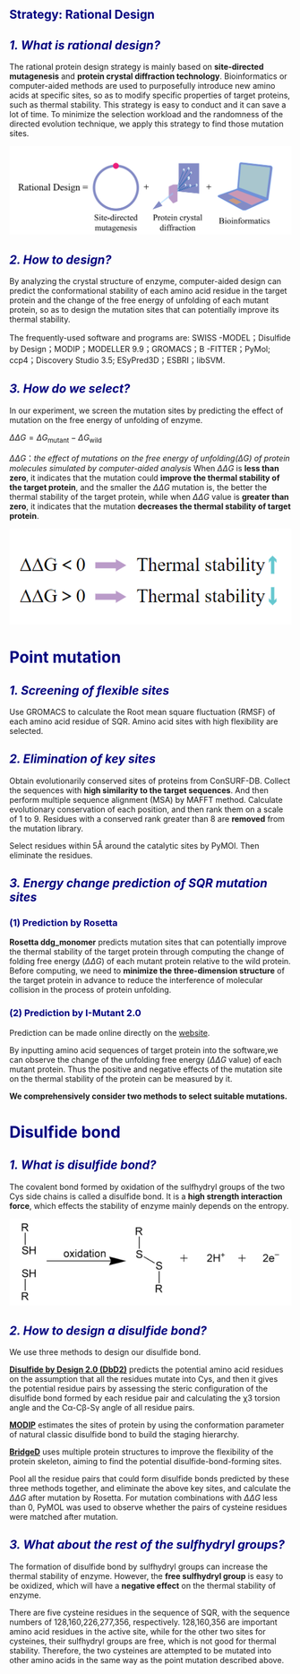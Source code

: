 <h2><font color=navy>Strategy: Rational Design</font><h2>

<h2><font color=navy><i>1. What is rational design?</i></font></h2>

The rational protein design strategy is mainly based on **site-directed mutagenesis** and **protein crystal diffraction technology**. Bioinformatics or computer-aided methods are used to purposefully introduce new amino acids at specific sites, so as to modify specific properties of target proteins, such as thermal stability. This strategy is easy to conduct and it can save a lot of time. To minimize the selection workload and the randomness of the directed evolution technique, we apply this strategy to find those mutation sites. 

<center>
    <img src="../../img/rational_design.png">
</center>

<h2><font color=navy><i>2. How to design?</i></font></h2>

By analyzing the crystal structure of enzyme, computer-aided design can predict the conformational stability of each amino acid residue in the target protein and the change of the free energy of unfolding of each mutant protein, so as to design the mutation sites that can potentially improve its thermal stability.

The frequently-used software and programs are: SWISS -MODEL；Disulfide by Design；MODIP；MODELLER 9.9；GROMACS；B -FITTER；PyMol; ccp4；Discovery Studio 3.5; ESyPred3D；ESBRI；libSVM.


<h2><font color=navy><i>3. How do we select?</i></font></h2>

In our experiment, we screen the mutation sites by predicting the effect of mutation on the free energy of unfolding of enzyme.  

$\Delta\Delta G=\Delta G_\mathrm{mutant}-\Delta G_\mathrm{wild}$

$\Delta\Delta G$：*the effect of mutations on the free energy of unfolding(*$\Delta G$*) of protein molecules simulated by computer-aided analysis*
When $\Delta\Delta G$ is **less than zero**, it indicates that the mutation could **improve the thermal stability of the target protein**, and the smaller the $\Delta\Delta G$ mutation is, the better the thermal stability of the target protein, while when $\Delta\Delta G$ value is **greater than zero**, it indicates that the mutation **decreases the thermal stability of target protein**.

<center>
    <img src="../../img/delta_G(1).png">
</center>




<h1><font color=navy>Point mutation </font></h1>

<h2><font color=navy><i>1. Screening of flexible sites</i></font></h2>

Use GROMACS to calculate the Root mean square fluctuation (RMSF) of each amino acid residue of SQR. Amino acid sites with high flexibility are selected.



<h2><font color=navy><i>2. Elimination of key sites</i></font></h2>

Obtain evolutionarily conserved sites of proteins from ConSURF-DB. Collect the sequences with **high similarity to the target sequences**. And then perform multiple sequence alignment (MSA) by MAFFT method. Calculate evolutionary conservation of each position, and then rank them on a scale of 1 to 9. Residues with a conserved rank greater than 8 are **removed** from the mutation library.

Select residues within 5Å around the catalytic sites by PyMOl. Then eliminate the residues.



<h2><font color=navy><i>3. Energy change prediction of SQR mutation sites</i></font></h2>

<h3><font color=navy>(1) Prediction by Rosetta </font></h3>

**Rosetta ddg_monomer** predicts mutation sites that can potentially improve the thermal stability of the target protein through computing the change of folding free energy ($\Delta\Delta G$) of each mutant protein relative to the wild protein. Before computing, we need to **minimize the three-dimension structure** of the target protein in advance to reduce the interference of molecular collision in the process of protein unfolding. 

<h3><font color=navy>(2) Prediction by I-Mutant 2.0 </font></h3>

Prediction can be made online directly on the [website](http://folding.biofold.org/i-mutant/i-mutant2.0.html).

By inputting amino acid sequences of target protein into the software,we can observe the change of the unfolding free energy ($\Delta\Delta G$ value) of each mutant protein. Thus the positive and negative effects of the mutation site on the thermal stability of the protein can be measured by it.

**We comprehensively consider two methods to select suitable mutations.**


<h1><font color=navy>Disulfide bond</font></h1>

<h2><font color=navy><i>1. What is disulfide bond?</i></font></h2>

The covalent bond formed by oxidation of the sulfhydryl groups of the two Cys side chains is called a disulfide bond. It is a **high strength interaction force**, which effects the stability of enzyme mainly depends on the entropy.

<center>
    <img src="../../img/disulfide_bond.png">
</center>



<h2><font color=navy><i>2. How to design a disulfide bond?</i></font></h2>

We use three methods to design our disulfide bond. 

[**Disulfide by Design 2.0 (DbD2)**](http://cptweb.cpt.wayne.edu/DbD2/index.php) predicts the potential amino acid residues on the assumption that all the residues mutate into Cys, and then it gives the potential residue pairs by assessing the steric configuration of the disulfide bond formed by each residue pair and calculating the χ3 torsion angle and the Cα-Cβ-Sγ angle of all residue pairs.

[**MODIP**](http://caps.ncbs.res.in/iws/modip.html) estimates the sites of protein by using the conformation parameter of natural classic disulfide bond to build the staging hierarchy.

[**BridgeD**](http://biodev.cea.fr/bridged/) uses multiple protein structures to improve the flexibility of the protein skeleton, aiming to find the potential disulfide-bond-forming sites.

Pool all the residue pairs that could form disulfide bonds predicted by these three methods together, and eliminate the above key sites, and calculate the $\Delta\Delta G$ after mutation by Rosetta. For mutation combinations with $\Delta\Delta G$ less than 0, PyMOL was used to observe whether the pairs of cysteine residues were matched after mutation.



<h2><font color=navy><i>3. What about the rest of the sulfhydryl groups?</i></font></h2>

The formation of disulfide bond by sulfhydryl groups can increase the thermal stability of enzyme. However, the **free sulfhydryl group** is easy to be oxidized, which will have a **negative effect** on the thermal stability of enzyme.

There are five cysteine residues in the sequence of SQR, with the sequence numbers of 128,160,226,277,356, respectively. 128,160,356 are important amino acid residues in the active site, while for the other two sites for cysteines, their sulfhydryl groups are free, which is not good for thermal stability. Therefore, the two cysteines are attempted to be mutated into other amino acids in the same way as the point mutation described above.
